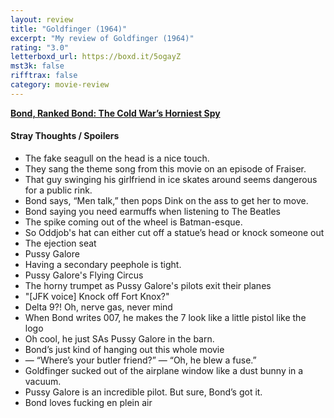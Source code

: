 ```yaml
---
layout: review
title: "Goldfinger (1964)"
excerpt: "My review of Goldfinger (1964)"
rating: "3.0"
letterboxd_url: https://boxd.it/5ogayZ
mst3k: false
rifftrax: false
category: movie-review
---
```


<b><a href="https://boxd.it/r6gwI">Bond, Ranked Bond: The Cold War’s Horniest Spy</a></b>

#### Stray Thoughts / Spoilers

- The fake seagull on the head is a nice touch.
- They sang the theme song from this movie on an episode of Fraiser.
- That guy swinging his girlfriend in ice skates around seems dangerous for a public rink.
- Bond says, “Men talk,” then pops Dink on the ass to get her to move.
- Bond saying you need earmuffs when listening to The Beatles
- The spike coming out of the wheel is Batman-esque.
- So Oddjob's hat can either cut off a statue’s head or knock someone out
- The ejection seat
- Pussy Galore
- Having a secondary peephole is tight.
- Pussy Galore's Flying Circus
- The horny trumpet as Pussy Galore's pilots exit their planes
- "[JFK voice] Knock off Fort Knox?"
- Delta 9?! Oh, nerve gas, never mind
- When Bond writes 007, he makes the 7 look like a little pistol like the logo
- Oh cool, he just SAs Pussy Galore in the barn.
- Bond’s just kind of hanging out this whole movie
- — “Where’s your butler friend?” — “Oh, he blew a fuse.”
- Goldfinger sucked out of the airplane window like a dust bunny in a vacuum.
- Pussy Galore is an incredible pilot. But sure, Bond’s got it.
- Bond loves fucking en plein air
